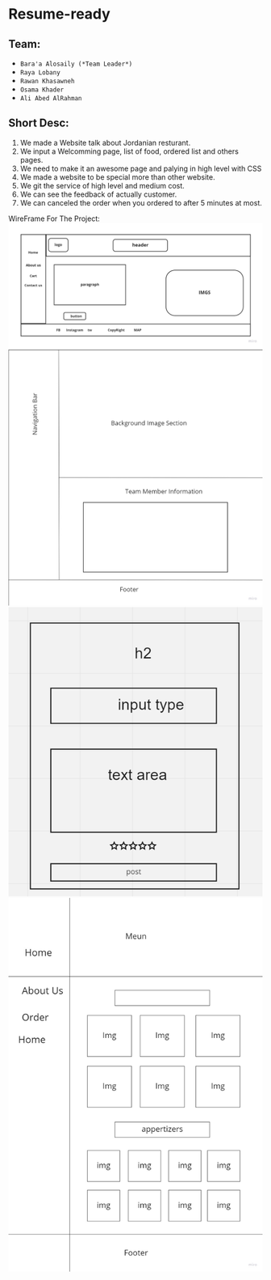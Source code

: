 # Resume-ready

## Team:
* `Bara'a Alosaily (*Team Leader*)`
* `Raya Lobany`
* `Rawan Khasawneh`
* `Osama Khader`
* `Ali Abed AlRahman`

## Short Desc:
1. We made a Website talk about Jordanian resturant.
2. We input a Welcomming page, list of food, ordered list and others pages.
3. We need to make it an awesome page and palying in high level with CSS
4. We made a website to be special more than other website.
5. We git the service of high level and medium cost.
6. We can see the feedback of actually customer.
7. We can canceled the order when you ordered to after 5 minutes at most.

WireFrame For The Project:
![main Page](main.jpg)
![AboutUS Page](AboutUs.jpg)
![FeedBack Page](feedback.jpg)
![Menu Page](menu.jpg)
